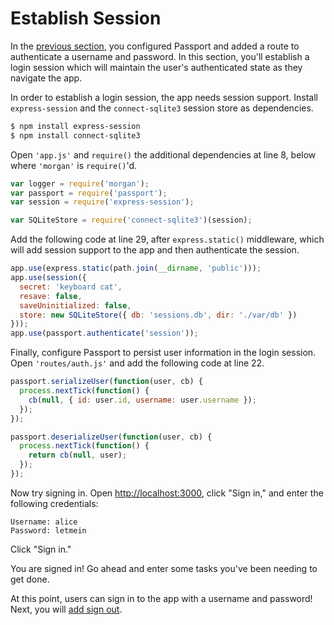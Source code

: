 # Establish Session

In the [previous section](../verify/), you configured Passport and added a route
to authenticate a username and password.  In this section, you'll establish a
login session which will maintain the user's authenticated state as they
navigate the app.

In order to establish a login session, the app needs session support.  Install
`express-session` and the `connect-sqlite3` session store as dependencies.

```sh
$ npm install express-session
$ npm install connect-sqlite3
```

Open `'app.js'` and `require()` the additional dependencies at line 8, below
where `'morgan'` is `require()`'d.

```js
var logger = require('morgan');
var passport = require('passport');
var session = require('express-session');

var SQLiteStore = require('connect-sqlite3')(session);
```

Add the following code at line 29, after `express.static()` middleware, which
will add session support to the app and then authenticate the session.

```js
app.use(express.static(path.join(__dirname, 'public')));
app.use(session({
  secret: 'keyboard cat',
  resave: false,
  saveUninitialized: false,
  store: new SQLiteStore({ db: 'sessions.db', dir: './var/db' })
}));
app.use(passport.authenticate('session'));
```

Finally, configure Passport to persist user information in the login session.
Open `'routes/auth.js'` and add the following code at line 22.

```js
passport.serializeUser(function(user, cb) {
  process.nextTick(function() {
    cb(null, { id: user.id, username: user.username });
  });
});

passport.deserializeUser(function(user, cb) {
  process.nextTick(function() {
    return cb(null, user);
  });
});
```

Now try signing in.  Open [http://localhost:3000](http://localhost:3000), click
"Sign in," and enter the following credentials:

```
Username: alice
Password: letmein
```

Click "Sign in."

You are signed in!  Go ahead and enter some tasks you've been needing to get
done.

At this point, users can sign in to the app with a username and password!  Next,
you will [add sign out](../logout/).
